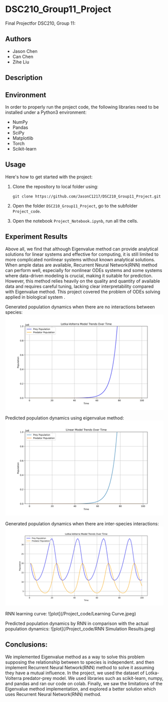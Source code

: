 # DSC210_Group11_Project
Final Projectfor DSC210, Group 11:

## Authors

- Jason Chen
- Can Chen
- Zihe Liu

## Description

## Environment

In order to properly run the project code, the following libraries need to be installed under a Python3 environment:

- NumPy
- Pandas
- SciPy
- Matplotlib
- Torch
- Scikit-learn

## Usage

Here's how to get started with the project:

1. Clone the repository to local folder using:
   ```
   git clone https://github.com/JasonC1217/DSC210_Group11_Project.git
   ```
2. Open the folder ```DSC210_Group11_Project```, go to the subfolder ```Project_code```.

3. Open the notebook ```Project_Notebook.ipynb```, run all the cells.

## Experiment Results

Above all, we find that although Eigenvalue method can provide analytical solutions for linear systems and effective for computing, it is still limited to more complicated nonlinear systems without known analytical solutions. When ample datas are available, Recurrent Neural Network(RNN) method can perform well, especially for nonlinear ODEs systems and some systems where data-driven modeling is crucial, making it suitable for prediction. However, this method relies heavily on the quality and quantity of available data and requires careful tuning,  lacking clear interpretability compared with Eigenvalue method.
This project covered the problem of ODEs solving applied in biological system .

Generated population dynamics when there are no interactions between species:
![plot](/Project_code/Generated_data_no_relationship.jpeg)

Predicted population dynamics using eigenvalue method:
![plot](/Project_code/Linear_model_No_Relationship.jpeg)

Generated population dynamics when there are inter-species interactions:
![plot](/Project_code/Generated_data.jpeg)

RNN learning curve:
![plot](/Project_code/Learning Curve.jpeg)

Predicted population dynamics by RNN in comparison with the actual population dynamics:
![plot](/Project_code/RNN Simulation Results.jpeg)

## Conclusions:
We implemented Eigenvalue method as a way to solve this problem supposing the relationship between to species is independent. and then implement Recurrent Neural Network(RNN) method to solve it assuming they have a mutual influence.
In the project, we used the dataset of Lotka-Volterra predator-prey model.
We used libraries such as scikit-learn, numpy, and pandas and ran our code on colab.
Finally, we saw the limitations of the Eigenvalue method implementation, and explored a better solution which uses Recurrent Neural Network(RNN) method.
